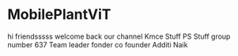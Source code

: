 # MobilePlantViT
hi friendsssss
welcome back our channel 
Kmce Stuff 
PS Stuff 
group number 637 
Team leader fonder co founder Additi Naik 
